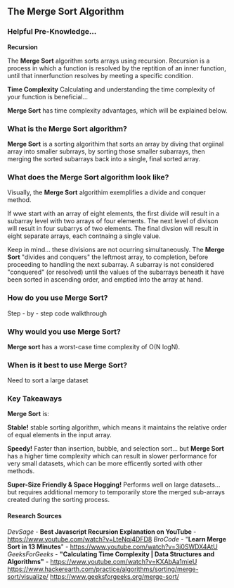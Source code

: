 ## The **Merge Sort** Algorithm

### Helpful Pre-Knowledge...
**Recursion**

The **Merge Sort** algorithm sorts arrays using recursion.  Recursion is a process in which a function is resolved by the reptition of an inner function, until that innerfunction resolves by meeting a specific condition.

**Time Complexity**
Calculating and understanding the time complexity of your function is beneficial...

**Merge Sort** has time complexity advantages, which will be explained below.

### What is the **Merge Sort** algorithm?
**Merge Sort** is a sorting algorithim that sorts an array by diving that orgiinal array into smaller subrrays, by sorting those smaller subarrays, then merging the sorted subarrays back into a single, final sorted array.   

### What does the **Merge Sort** algorithm look like?
Visually, the **Merge Sort** algorithim exemplifies a divide and conquer method.  

If wwe start with an array of eight elements, the first divide will result in a subarray level with two arrays of four elements.  The next level of divison will result in four subarrys of two elements.  The final divsion will result in eight separate arrays, each contnaing a single value.

Keep in mind... these divisions are not ocurring simultaneously.  The **Merge Sort** "divides and conquers" the leftmost array, to completion, before proceeding to handling the next subarray.  A subarray is not considered "conquered" (or resolved) until the values of the subarrays beneath it have been sorted in ascending order, and emptied into the array at hand.  

### How do you use **Merge Sort**?
Step - by - step code walkthrough

### Why would you use **Merge Sort**?
**Merge sort** has a worst-case time complexity of O(N logN).

### When is it best to use **Merge Sort**?
Need to sort a large dataset


### Key Takeaways

**Merge Sort** is:

**Stable!**
stable sorting algorithm, which means it maintains the relative order of equal elements in the input array.

**Speedy!**
Faster than insertion, bubble, and selection sort... but **Merge Sort** has a higher time complexity which can result in slower performance for very small datasets, which can be more efficently sorted with other methods.

**Super-Size Friendly & Space Hogging!**
Performs well on large datasets... but requires additional memory to temporarily store the merged sub-arrays created during the sorting process. 

#### Research Sources
*DevSage* - **Best Javascript Recursion Explanation on YouTube** - https://www.youtube.com/watch?v=LteNqj4DFD8 
*BroCode* - "**Learn Merge Sort in 13 Minutes**" - https://www.youtube.com/watch?v=3j0SWDX4AtU
*GeeksForGeeks* - **"Calculating Time Complexity | Data Structures and Algorithms"** - https://www.youtube.com/watch?v=KXAbAa1mieU
https://www.hackerearth.com/practice/algorithms/sorting/merge-sort/visualize/
https://www.geeksforgeeks.org/merge-sort/
